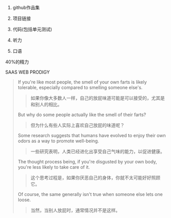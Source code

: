 1. github作品集
2. 项目链接
3. 代码(包括单元测试)



1. 听力
2. 口语

40%的精力

SAAS WEB PRODIGY





> If you're like most people, the smell of your own farts is likely tolerable, especially compared to smelling someone else's.  
>
> > 如果你像大多数人一样，自己的放屁味道可能是可以接受的，尤其是和别人的相比。
>
> But why do some people actually like the smell of their farts?  
>
> > 但为什么有些人实际上喜欢自己放屁的味道呢？
>
> Some research suggests that humans have evolved to enjoy their own odors as a way to promote well-being.  
>
> > 一些研究表明，人类已经进化出享受自己气味的能力，以促进健康。
>
> The thought process being, if you're disgusted by your own body, you're less likely to take care of it.  
>
> > 这个思考过程是，如果你厌恶自己的身体，你就不太可能好好照顾它。
>
> Of course, the same generally isn't true when someone else lets one loose.  
>
> > 当然，当别人放屁时，通常情况并不是这样。

